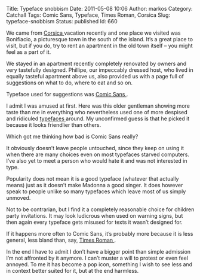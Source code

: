 Title: Typeface snobbism
Date: 2011-05-08 10:06
Author: markos
Category: Catchall
Tags: Comic Sans, Typeface, Times Roman, Corsica
Slug: typeface-snobbism
Status: published
Id: 660

<div>
 <p>
  We came from
  <a class="zem_slink" href="http://www.corse.fr/" rel="homepage" title="Corsica">
   Corsica
  </a>
  vacation recently and one place we visited was Bonifiacio, a picturesque town in the south of the island. It’s a great place to visit, but if you do, try to rent an apartment in the old town itself – you might feel as a part of it.
 </p>
 <p>
  We stayed in an apartment recently completely renovated by owners and very tastefully designed. Phillipe, our impeccably dressed host, who lived in equally tasteful apartment above us, also provided us with a page full of suggestions on what to do, where to eat and so on.
 </p>
 <p>
  Typeface used for suggestions was
  <a class="zem_slink" href="http://en.wikipedia.org/wiki/Comic_Sans" rel="wikipedia" title="Comic Sans">
   Comic Sans
  </a>
  .
 </p>
 <p>
  I admit I was amused at first. Here was this older gentleman showing more taste than me in everything who nevertheless used one of more despised and ridiculed
  <a class="zem_slink" href="http://en.wikipedia.org/wiki/Typeface" rel="wikipedia" title="Typeface">
   typefaces
  </a>
  around. My unconfirmed guess is that he picked it because it looks friendlier than others.
 </p>
 <p>
  Which got me thinking how bad is Comic Sans really?
 </p>
 <p>
  It obviously doesn’t leave people untouched, since they keep on using it when there are many choices even on most typefaces starved computers. I’ve also yet to meet a person who would hate it and was not interested in type.
 </p>
 <p>
  Popularity does not mean it is a good typeface (whatever that actually means) just as it doesn’t make Madonna a good singer. It does however speak to people unlike so many typefaces which leave most of us simply unmoved.
 </p>
 <p>
  Not to be contrarian, but I find it a completely reasonable choice for children party invitations. It may look ludicrous when used on warning signs, but then again every typeface gets misused for texts it wasn’t designed for.
 </p>
 <p>
  If it happens more often to Comic Sans, it’s probably more because it is less general, less bland than, say,
  <a class="zem_slink" href="http://en.wikipedia.org/wiki/Times_Roman" rel="wikipedia" title="Times Roman">
   Times Roman
  </a>
  .
 </p>
 <p>
  In the end I have to admit I don’t have a bigger point than simple admission I’m not affronted by it anymore. I can’t muster a will to protest or even feel annoyed. To me it has become a pop icon, something I wish to see less and in context better suited for it, but at the end harmless.
 </p>
</div>
